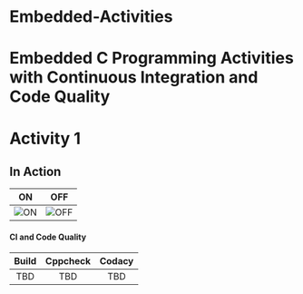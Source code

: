 # Embedded-Activities
# Embedded C Programming Activities with Continuous Integration and Code Quality

# Activity 1 

## In Action

|ON|OFF|
|:--:|:--:|
|![ON]()|![OFF]()|

#### CI and Code Quality

|Build|Cppcheck|Codacy|
|:--:|:--:|:--:|
|TBD|TBD|TBD|


